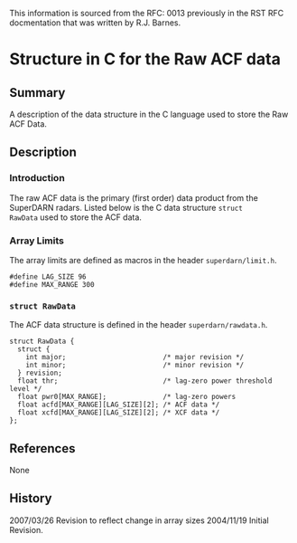 
<!--
(C) copyright 2020 VT SuperDARN, Virginia Polytechnic Institute & State University
author: Kevin Sterne
-->

This information is sourced from the RFC: 0013 previously in the RST RFC docmentation that was written by R.J. Barnes.

# Structure in C for the Raw ACF data

## Summary
A description of the data structure in the C language used to store the Raw ACF Data.

## Description

### Introduction
The raw ACF data is the primary (first order) data product from the SuperDARN radars.  Listed below is the C data structure <code>struct RawData</code> used to store the ACF data.

### Array Limits
The array limits are defined as macros in the header <code>superdarn/limit.h</code>.
```
#define LAG_SIZE 96	       
#define MAX_RANGE 300	
```

### `struct RawData`

The ACF data structure is defined in the header <code>superdarn/rawdata.h</code>.
```
struct RawData {
  struct {
    int major;                        /* major revision */
    int minor;                        /* minor revision */
  } revision;            
  float thr;                          /* lag-zero power threshold level */
  float pwr0[MAX_RANGE];              /* lag-zero powers
  float acfd[MAX_RANGE][LAG_SIZE][2]; /* ACF data */
  float xcfd[MAX_RANGE][LAG_SIZE][2]; /* XCF data */
};
```

## References

None

## History

2007/03/26  Revision to reflect change in array sizes
2004/11/19  Initial Revision.

